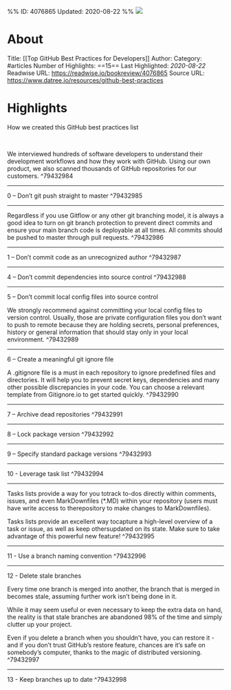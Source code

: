 %%
ID: 4076865
Updated: 2020-08-22
%%
![](https://readwise-assets.s3.amazonaws.com/static/images/article0.00998d930354.png)

# About
Title: [[Top GitHub Best Practices for Developers]]
Author: 
Category: #articles
Number of Highlights: ==15==
Last Highlighted: *2020-08-22*
Readwise URL: https://readwise.io/bookreview/4076865
Source URL: https://www.datree.io/resources/github-best-practices


# Highlights 
How we created this GitHub best practices list

‍

We interviewed hundreds of software developers to understand their development workflows and how they work with GitHub. Using our own product, we also scanned thousands of GitHub repositories for our customers.  ^79432984

---

0 – Don’t git push straight to master  ^79432985

---

Regardless if you use Gitflow or any other git branching model, it is always a good idea to turn on git branch protection to prevent direct commits and ensure your main branch code is deployable at all times. All commits should be pushed to master through pull requests.  ^79432986

---

1 – Don’t commit code as an unrecognized author  ^79432987

---

4 – Don’t commit dependencies into source control  ^79432988

---

5 – Don’t commit local config files into source control

We strongly recommend against committing your local config files to version control. Usually, those are private configuration files you don’t want to push to remote because they are holding secrets, personal preferences, history or general information that should stay only in your local environment.  ^79432989

---

6 – Create a meaningful git ignore file

A .gitignore file is a must in each repository to ignore predefined files and directories. It will help you to prevent secret keys, dependencies and many other possible discrepancies in your code. You can choose a relevant template from Gitignore.io to get started quickly.  ^79432990

---

7 – Archive dead repositories  ^79432991

---

8 – Lock package version  ^79432992

---

9 – Specify standard package versions  ^79432993

---

10 - Leverage task list  ^79432994

---

Tasks lists provide a way for you totrack to-dos directly within comments, issues, and even MarkDownfiles (*.MD) within your repository (users must have write access to therepository to make changes to MarkDownfiles).

Tasks lists provide an excellent way tocapture a high-level overview of a task or issue, as well as keep othersupdated on its state. Make sure to take advantage of this powerful new feature!  ^79432995

---

11 - Use a branch naming convention  ^79432996

---

12 - Delete stale branches

Every time one branch is merged into another, the branch that is merged in becomes stale, assuming further work isn’t being done in it.

While it may seem useful or even necessary to keep the extra data on hand, the reality is that stale branches are abandoned 98% of the time and simply clutter up your project.

Even if you delete a branch when you shouldn’t have, you can restore it - and if you don’t trust GitHub’s restore feature, chances are it’s safe on somebody’s computer, thanks to the magic of distributed versioning.  ^79432997

---

13 - Keep branches up to date  ^79432998

